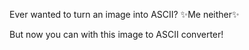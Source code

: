 Ever wanted to turn an image into ASCII?
✨Me neither✨

But now you can with this image to ASCII converter!
